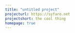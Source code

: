 ```yaml
---
title: "untitled project"
projecturl: https://syfaro.net
projectshort: the cool thing
homepage: true
---
```

